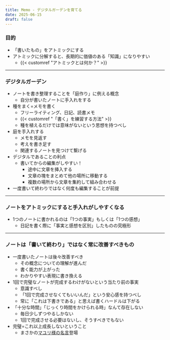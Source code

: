 ```yaml
---
title: Memo - デジタルガーデンを育てる
date: 2025-06-15
draft: false
---
```

### 目的
- 「書いたもの」をアトミックにする
- アトミックに分解すると、長期的に価値のある「知識」になりやすい
	- {{< customref "アトミックとは何か？" >}}
---
### デジタルガーデン
- ノートを書き整理することを「庭作り」に例える概念
	- 自分が書いたノートに手入れをする
- 種をまく=メモを書く
	- フリーライティング、日記、読書メモ
	- {{< customref "「書く」を練習する方法" >}}
	- 種を植えるだけでは意味がないという思想を持つべし
- 庭を手入れする
	- メモを見返す
	- 考えを書き足す
	- 関連するノートを見つけて繋げる
- デジタルであることの利点
	- 書いてからの編集がしやすい！
		- 途中に文章を挿入する
		- 文章の塊をまとめて他の場所に移動する
		- 複数の場所から文章を集約して組み合わせる
- 一度書いて終わりではなく何度も編集することが前提
---
### ノートをアトミックにすると手入れがしやすくなる
- 1つのノートに書かれるのは「1つの事実」もしくは「1つの感想」
	- 日記を書く際に「事実と感想を区別」したものの究極形
---
### ノートは「書いて終わり」ではなく常に改善すべきもの
- 一度書いたノートは後々改善すべき
	- その概念についての理解が進んだ
	- 書く能力が上がった
	- わかりやすい表現に書き換える
- 1回で完璧なノートが完成するわけがないという当たり前の事実
	- 意識すべし
	- 「1回で完成させなくてもいいんだ」という安心感を持つべし
	- 常に「これは下書きである」と思えば書くハードルは下がる
- 「十分な時間」「じっくり時間をかけられる時」なんて存在しない
	- 毎日少しずつやるしかない
	- 1回で完成させる必要はないし、そうすべきでもない
- 完璧=これ以上成長しないということ
	- まさかの[マユリ様の名言](https://search.yahoo.co.jp/image/search?p=%E6%B6%85%E3%83%9E%E3%83%A6%E3%83%AA%20%E5%AE%8C%E7%92%A7&ei=UTF-8&fr=brave-desktop_ext&x=nl#5fafd986c753d4952997bc5d88a05187)登場